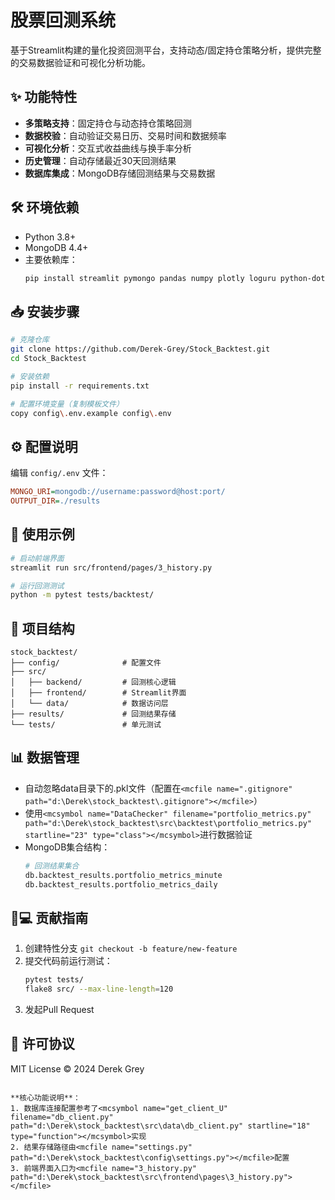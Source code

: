 # 股票回测系统

基于Streamlit构建的量化投资回测平台，支持动态/固定持仓策略分析，提供完整的交易数据验证和可视化分析功能。

## ✨ 功能特性

- **多策略支持**：固定持仓与动态持仓策略回测
- **数据校验**：自动验证交易日历、交易时间和数据频率
- **可视化分析**：交互式收益曲线与换手率分析
- **历史管理**：自动存储最近30天回测结果
- **数据库集成**：MongoDB存储回测结果与交易数据

## 🛠️ 环境依赖

- Python 3.8+
- MongoDB 4.4+
- 主要依赖库：
  ```bash
  pip install streamlit pymongo pandas numpy plotly loguru python-dotenv
  ```

## 📥 安装步骤

```bash
# 克隆仓库
git clone https://github.com/Derek-Grey/Stock_Backtest.git
cd Stock_Backtest

# 安装依赖
pip install -r requirements.txt

# 配置环境变量（复制模板文件）
copy config\.env.example config\.env
```

## ⚙️ 配置说明

编辑 `config/.env` 文件：

```ini
MONGO_URI=mongodb://username:password@host:port/
OUTPUT_DIR=./results
```

## 🚀 使用示例

```bash
# 启动前端界面
streamlit run src/frontend/pages/3_history.py

# 运行回测测试
python -m pytest tests/backtest/
```

## 📂 项目结构

```
stock_backtest/
├── config/              # 配置文件
├── src/
│   ├── backend/         # 回测核心逻辑
│   ├── frontend/        # Streamlit界面
│   └── data/            # 数据访问层
├── results/             # 回测结果存储
└── tests/               # 单元测试
```

## 📊 数据管理

- 自动忽略data目录下的.pkl文件（配置在`<mcfile name=".gitignore" path="d:\Derek\stock_backtest\.gitignore"></mcfile>`）
- 使用`<mcsymbol name="DataChecker" filename="portfolio_metrics.py" path="d:\Derek\stock_backtest\src\backtest\portfolio_metrics.py" startline="23" type="class"></mcsymbol>`进行数据验证
- MongoDB集合结构：
  ```python
  # 回测结果集合
  db.backtest_results.portfolio_metrics_minute
  db.backtest_results.portfolio_metrics_daily
  ```

## 🧑💻 贡献指南

1. 创建特性分支 `git checkout -b feature/new-feature`
2. 提交代码前运行测试：
   ```bash
   pytest tests/
   flake8 src/ --max-line-length=120
   ```
3. 发起Pull Request

## 📄 许可协议

MIT License © 2024 Derek Grey

```

**核心功能说明**：
1. 数据库连接配置参考了<mcsymbol name="get_client_U" filename="db_client.py" path="d:\Derek\stock_backtest\src\data\db_client.py" startline="18" type="function"></mcsymbol>实现
2. 结果存储路径由<mcfile name="settings.py" path="d:\Derek\stock_backtest\config\settings.py"></mcfile>配置
3. 前端界面入口为<mcfile name="3_history.py" path="d:\Derek\stock_backtest\src\frontend\pages\3_history.py"></mcfile>
```
